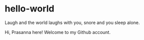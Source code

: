# hello-world
Laugh and the world laughs with you, snore and you sleep alone.

Hi, Prasanna here!
Welcome to my Github account.
